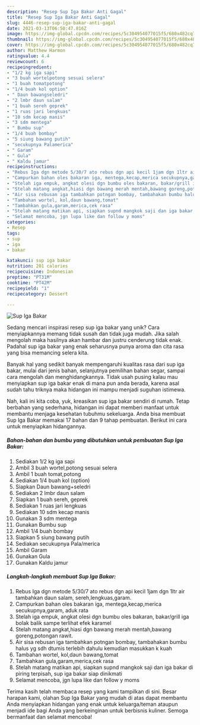 ```yaml
---
description: "Resep Sup Iga Bakar Anti Gagal"
title: "Resep Sup Iga Bakar Anti Gagal"
slug: 4446-resep-sup-iga-bakar-anti-gagal
date: 2021-03-13T06:50:47.816Z
image: https://img-global.cpcdn.com/recipes/5c304954077015f5/680x482cq70/sup-iga-bakar-foto-resep-utama.jpg
thumbnail: https://img-global.cpcdn.com/recipes/5c304954077015f5/680x482cq70/sup-iga-bakar-foto-resep-utama.jpg
cover: https://img-global.cpcdn.com/recipes/5c304954077015f5/680x482cq70/sup-iga-bakar-foto-resep-utama.jpg
author: Matthew Harmon
ratingvalue: 4.4
reviewcount: 6
recipeingredient:
- "1/2 kg iga sapi"
- "3 buah wortelpotong sesuai selera"
- "1 buah tomatpotong"
- "1/4 buah kol option"
- " Daun bawangseledri"
- "2 lmbr daun salam"
- "1 buah sereh geprek"
- "1 ruas jari lengkuas"
- "10 sdm kecap manis"
- "3 sdm mentega"
- " Bumbu sup"
- "1/4 buah bombay"
- "5 siung bawang putih"
- "secukupnya Palamerica"
- " Garam"
- " Gula"
- " Kaldu jamur"
recipeinstructions:
- "Rebus Iga dgn metode 5/30/7 ato rebus dgn api kecil 1jam dgn 1ltr air tambahkan daun salam, sereh,lengkuas,garam."
- "Campurkan bahan oles bakaran iga, mentega,kecap,merica secukupnya,garam, aduk rata"
- "Stelah iga empuk, angkat olesi dgn bumbu oles bakaran, bakar/grill iga bolak balik sampe terlihat efek karamel"
- "Stelah matang angkat,hiasi dgn bawang merah mentah,bawang goreng,potongan rawit."
- "Air sisa rebusan iga tambahkan potngan bombay, tambahakan bumbu halus yg sdh dtumis terlebih dahulu kemudian masukkan k kuah"
- "Tambahan wortel, kol,daun bawang,tomat"
- "Tambahkan gula,garam,merica,cek rasa"
- "Stelah matang matikan api, siapkan supnd mangkok saji dan iga bakar di piring terpisah, sup iga bakar siap dinikmati"
- "Selamat mencoba, jgn lupa like dan follow y moms"
categories:
- Resep
tags:
- sup
- iga
- bakar

katakunci: sup iga bakar 
nutrition: 201 calories
recipecuisine: Indonesian
preptime: "PT31M"
cooktime: "PT42M"
recipeyield: "1"
recipecategory: Dessert

---
```



![Sup Iga Bakar](https://img-global.cpcdn.com/recipes/5c304954077015f5/680x482cq70/sup-iga-bakar-foto-resep-utama.jpg)

Sedang mencari inspirasi resep sup iga bakar yang unik? Cara menyiapkannya memang tidak susah dan tidak juga mudah. Jika salah mengolah maka hasilnya akan hambar dan justru cenderung tidak enak. Padahal sup iga bakar yang enak seharusnya punya aroma dan cita rasa yang bisa memancing selera kita.

Banyak hal yang sedikit banyak mempengaruhi kualitas rasa dari sup iga bakar, mulai dari jenis bahan, selanjutnya pemilihan bahan segar, sampai cara mengolah dan menghidangkannya. Tidak usah pusing kalau mau menyiapkan sup iga bakar enak di mana pun anda berada, karena asal sudah tahu triknya maka hidangan ini mampu menjadi suguhan istimewa.




Nah, kali ini kita coba, yuk, kreasikan sup iga bakar sendiri di rumah. Tetap berbahan yang sederhana, hidangan ini dapat memberi manfaat untuk membantu menjaga kesehatan tubuhmu sekeluarga. Anda bisa membuat Sup Iga Bakar memakai 17 bahan dan 9 tahap pembuatan. Berikut ini cara untuk menyiapkan hidangannya.

<!--inarticleads1-->

##### Bahan-bahan dan bumbu yang dibutuhkan untuk pembuatan Sup Iga Bakar:

1. Sediakan 1/2 kg iga sapi
1. Ambil 3 buah wortel,potong sesuai selera
1. Ambil 1 buah tomat,potong
1. Sediakan 1/4 buah kol (option)
1. Siapkan  Daun bawang+seledri
1. Sediakan 2 lmbr daun salam
1. Siapkan 1 buah sereh, geprek
1. Sediakan 1 ruas jari lengkuas
1. Sediakan 10 sdm kecap manis
1. Gunakan 3 sdm mentega
1. Gunakan  Bumbu sup
1. Ambil 1/4 buah bombay
1. Siapkan 5 siung bawang putih
1. Sediakan secukupnya Pala/merica
1. Ambil  Garam
1. Gunakan  Gula
1. Gunakan  Kaldu jamur




<!--inarticleads2-->

##### Langkah-langkah membuat Sup Iga Bakar:

1. Rebus Iga dgn metode 5/30/7 ato rebus dgn api kecil 1jam dgn 1ltr air tambahkan daun salam, sereh,lengkuas,garam.
1. Campurkan bahan oles bakaran iga, mentega,kecap,merica secukupnya,garam, aduk rata
1. Stelah iga empuk, angkat olesi dgn bumbu oles bakaran, bakar/grill iga bolak balik sampe terlihat efek karamel
1. Stelah matang angkat,hiasi dgn bawang merah mentah,bawang goreng,potongan rawit.
1. Air sisa rebusan iga tambahkan potngan bombay, tambahakan bumbu halus yg sdh dtumis terlebih dahulu kemudian masukkan k kuah
1. Tambahan wortel, kol,daun bawang,tomat
1. Tambahkan gula,garam,merica,cek rasa
1. Stelah matang matikan api, siapkan supnd mangkok saji dan iga bakar di piring terpisah, sup iga bakar siap dinikmati
1. Selamat mencoba, jgn lupa like dan follow y moms




Terima kasih telah membaca resep yang kami tampilkan di sini. Besar harapan kami, olahan Sup Iga Bakar yang mudah di atas dapat membantu Anda menyiapkan hidangan yang enak untuk keluarga/teman ataupun menjadi ide bagi Anda yang berkeinginan untuk berbisnis kuliner. Semoga bermanfaat dan selamat mencoba!
